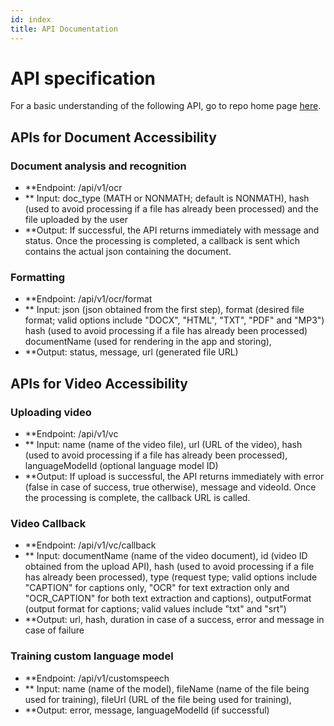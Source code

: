 ```yaml
---
id: index
title: API Documentation
---
```



# API specification

For a basic understanding of the following API, go to repo home page [here](https://github.com/I-Stem/science).

## APIs for Document Accessibility

### Document analysis and recognition

-   **Endpoint: /api/v1/ocr
-   ** Input: doc_type (MATH or NONMATH; default is NONMATH), hash (used to avoid processing if a file has already been processed) and the file uploaded by the user
-   **Output: If successful, the API returns immediately with message and status. Once the processing is completed, a callback is sent which contains the actual json containing the document.

### Formatting

-   **Endpoint: /api/v1/ocr/format
-   ** Input: json (json obtained from the first step), format (desired file format; valid options include "DOCX", "HTML", "TXT", "PDF" and "MP3") hash (used to avoid processing if a file has already been processed) documentName (used for rendering in the app and storing), 
-   **Output: status, message, url (generated file URL)

## APIs for Video Accessibility

### Uploading video

-   **Endpoint: /api/v1/vc
-   ** Input: name (name of the video file), url (URL of the video), hash (used to avoid processing if a file has already been processed), languageModelId (optional language model ID)
-   **Output: If upload is successful, the API returns immediately with error (false in case of success, true otherwise), message and videoId. Once the processing is complete, the callback URL is called.

### Video Callback

-   **Endpoint: /api/v1/vc/callback
-   ** Input: documentName (name of the video document), id (video ID obtained from the upload API), hash (used to avoid processing if a file has already been processed), type (request type; valid options include "CAPTION" for captions only, "OCR" for text extraction only and "OCR_CAPTION" for both text extraction and captions), outputFormat (output format for captions; valid values include "txt" and "srt")
-   **Output: url, hash, duration in case of a success, error and message in case of failure

### Training custom language model

-   **Endpoint: /api/v1/customspeech
-   ** Input: name (name of the model), fileName (name of the file being used for training), fileUrl (URL of the file being used for training), 
-   **Output: error, message, languageModelId (if successful)
